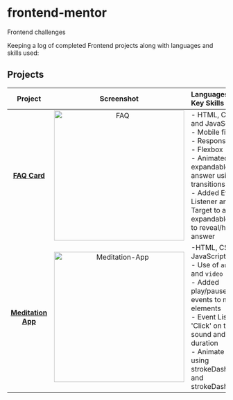 # frontend-mentor
Frontend challenges

Keeping a log of completed Frontend projects along with languages and skills used:

## Projects

|    Project        |       Screenshot        |       Languages and Key Skills       |   Live Site |    
|:-----------------:|:-----------------------:|:-------------------------------------|:-----------:|
| **[FAQ Card](https://github.com/becmorrell/frontend-mentor/tree/main/faq-card)**| <img width="300" alt="FAQ" src="https://user-images.githubusercontent.com/77584099/148687255-1db354d3-5229-40bd-a2eb-2109f5f6a184.png"> | - HTML, CSS and JavaScript <br> - Mobile first <br> - Responsive <br> - Flexbox <br> - Animated expandable answer using transitions <br> - Added Event Listener and Target to add expandable class to reveal/hide answer | **[FAQ Card](https://becmorrell.github.io/frontend-mentor/faq-card/index.html)** |
 **[Meditation App](https://github.com/becmorrell/frontend-mentor/tree/main/meditation-app)**| <img width="300" alt="Meditation-App" src="https://user-images.githubusercontent.com/77584099/148737991-32e428d3-880c-40dc-9fac-6b610ce3204c.png"> | -HTML, CSS and JavaScript <br> - Use of `audio` and `video` <br> - Added play/pause events to media elements <br> - Event Listener 'Click' on type of sound and duration <br> - Animate stroke using strokeDasharray and strokeDashOffset | **[Meditation](https://becmorrell.github.io/frontend-mentor/meditation-app/) 

